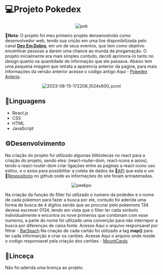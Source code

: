 # 💻Projeto Pokedex
<div align="center">
  
![pok](https://github.com/matheus369k/pokedex/assets/47065962/bf72054f-b58c-493c-a070-7eb35bf28d51)</div>
__📄Nota__: O projeto foi meu primeiro projeto densenvolvido como desenvolvedor web, tendo sua crição em uma live disponibilizada pelo canal __[Dev Em Dobro](https://www.youtube.com/c/DevemDobro)__, em um de seus eventos, que tem como objetivo encentivar pessoas a darem uma chance ao munda da progamação. O projeto inicialmente era mais simples contudo, decidi aprimora-lo tanto no design quanto na quantidade de informação que ele passava. Abaixo tem uma pequena imagem que retrata a aparencia anterior da pagina, para mais informações da versão anterior acesse o codigo antigo Aqui - [Pokedex Anterio](https://github.com/matheus369k/pokedex/tree/pokedex-v0.1).
<div align="center">
  
![2023-08-15-172208_1024x600_scrot](https://github.com/matheus369k/pokedex/assets/47065962/f695fdba-2fe9-4474-89ea-8e6490055fa3)</div>
## 🧰Linguagens
- React.js
- CSS
- HTML
- JavaScript
## ⚙️Desenvolvimento
  Na criação do projeto foi utilizado algumas blibiotecas no react para a criação do projeto, sendo eles: (react-router-dom, react-icons e axios), tendo o react-router-dom criar ligações entre as paginas a react-icons uso estico, e o axios para possibilitar a coleta de dados da 📄[API](https://github.com/matheus369k/matheus369k.github.io/blob/main/Data/pokedex.json) que esta e um 💾[Respositorio](https://github.com/matheus369k/matheus369k.github.io) no github onde as informações do site foram armazenadas.
<div align="center">

![peekpo](https://github.com/matheus369k/pokedex/assets/47065962/e38a2546-b975-47d8-a4a6-9fc8118c31bb)</div>
  Na criação da função do filter foi utilizado o numero da podedex e o nome de cada pokemon para fazer a busca por ele, contudo foi aderida uma forma de busca de 4 digitos sendo que ao procurar pelo pokemons 134 devese escrever 0134, tendo em vista que o filter ler cada simbolo individualmente e encontra os nove primerios que combinam com esse numeros, a parte do nome foi utilizado uma converção para não interrepor a busca por diferenças de caixa fonte. Acesse Aqui o arquivo responsavel por filtrar - [BarSeach](./src/components/BarSeach.js) 
  Na criação de cada cartão foi utilizado a tag __map()__ para ler cada informarção e criar os cartões. Acesse Aqui o arquivo onde reside o codigo responsavel pela criação dos cartões - [MountCards](./src/components/MountCards.js) 
## 📃Linceça
Não foi aderida uma licença ao projeto.

